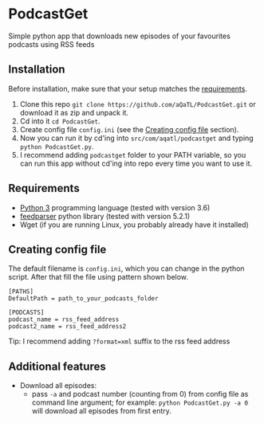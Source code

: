 # PodcastGet
Simple python app that downloads new episodes of your favourites podcasts using RSS feeds

## Installation

Before installation, make sure that your setup matches the [requirements](#requirements).

1. Clone this repo `git clone https://github.com/aQaTL/PodcastGet.git` or download it as zip and unpack it.
2. Cd into it `cd PodcastGet`.
3. Create config file `config.ini` (see the [Creating config file](#creating-config-file) section).
4. Now you can run it by cd'ing into `src/com/aqatl/podcastget` and typing `python PodcastGet.py`.
5. I recommend adding `podcastget` folder to your PATH variable, so you can run this app without cd'ing into repo every time you want to use it.

## Requirements

- [Python 3](https://www.python.org/) programming language (tested with version 3.6)
- [feedparser](https://pypi.python.org/pypi/feedparser) python library (tested with version 5.2.1)
- Wget (if you are running Linux, you probably already have it installed)

## Creating config file

The default filename is `config.ini`, which you can change in the python script. After that fill the file using pattern shown below.
```
[PATHS]
DefaultPath = path_to_your_podcasts_folder

[PODCASTS]
podcast_name = rss_feed_address
podcast2_name = rss_feed_address2
```
Tip: I recommend adding `?format=xml` suffix to the rss feed address

## Additional features

- Download all episodes:
    - pass `-a` and podcast number (counting from 0) from config file as command line argument; for example: `python PodcastGet.py -a 0` will download all episodes from first entry.
